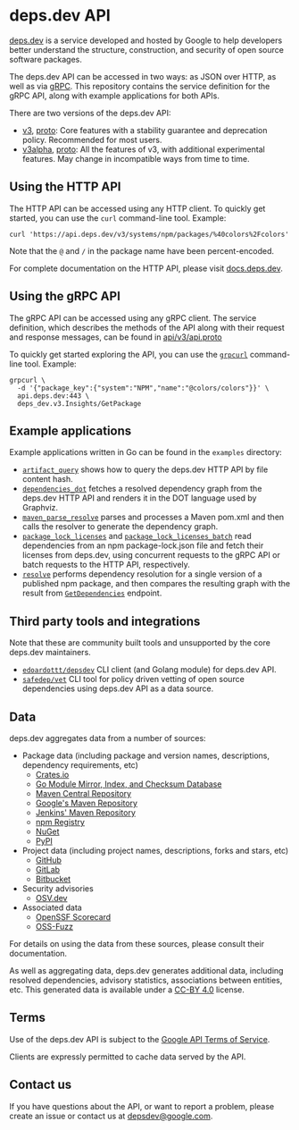 # deps.dev API

[deps.dev](https://deps.dev/) is a service developed and hosted by Google to
help developers better understand the structure, construction, and security of
open source software packages.

The deps.dev API can be accessed in two ways: as JSON over HTTP, as well as via
[gRPC](https://grpc.io/). This repository contains the service definition for
the gRPC API, along with example applications for both APIs.

There are two versions of the deps.dev API:
- [v3](https://docs.deps.dev/api/v3/), [proto](api/v3/api.proto): Core
  features with a stability guarantee and deprecation policy. Recommended for
  most users.
- [v3alpha](https://docs.deps.dev/api/v3alpha/),
  [proto](api/v3alpha/api.proto): All the features of v3, with additional
  experimental features. May change in incompatible ways from time to time.

## Using the HTTP API

The HTTP API can be accessed using any HTTP client. To quickly get started, you
can use the `curl` command-line tool. Example:

```console
curl 'https://api.deps.dev/v3/systems/npm/packages/%40colors%2Fcolors'
```

Note that the `@` and `/` in the package name have been percent-encoded.

For complete documentation on the HTTP API, please visit
[docs.deps.dev](https://docs.deps.dev/).

## Using the gRPC API

The gRPC API can be accessed using any gRPC client. The service definition,
which describes the methods of the API along with their request and response
messages, can be found in [api/v3/api.proto](api/v3/api.proto)

To quickly get started exploring the API, you can use the
[`grpcurl`](https://github.com/fullstorydev/grpcurl) command-line tool.
Example:

```console
grpcurl \
  -d '{"package_key":{"system":"NPM","name":"@colors/colors"}}' \
  api.deps.dev:443 \
  deps_dev.v3.Insights/GetPackage
```

## Example applications

Example applications written in Go can be found in the `examples` directory:

- [`artifact_query`](examples/go/artifact_query) shows how to query the
  deps.dev HTTP API by file content hash.
- [`dependencies_dot`](examples/go/dependencies_dot) fetches a resolved
  dependency graph from the deps.dev HTTP API and renders it in the DOT
  language used by Graphviz.
- [`maven_parse_resolve`](examples/go/maven_parse_resolve) parses and
  processes a Maven pom.xml and then calls the resolver to generate the
  dependency graph.
- [`package_lock_licenses`](examples/go/package_lock_licenses) and
  [`package_lock_licenses_batch`](examples/go/package_lock_licenses_batch)
  read dependencies from an npm package-lock.json file and fetch their licenses
  from deps.dev, using concurrent requests to the gRPC API or batch requests to
  the HTTP API, respectively.
- [`resolve`](examples/go/resolve) performs dependency resolution for a single
  version of a published npm package, and then compares the resulting graph with
  the result from [`GetDependencies`](https://docs.deps.dev/api/v3alpha/#getdependencies)
  endpoint.

## Third party tools and integrations

Note that these are community built tools and unsupported by the core deps.dev maintainers.

- [`edoardottt/depsdev`](https://github.com/edoardottt/depsdev) CLI client (and Golang module) for deps.dev API.
- [`safedep/vet`](https://github.com/safedep/vet) CLI tool for policy driven vetting of open source dependencies
  using deps.dev API as a data source.

## Data

deps.dev aggregates data from a number of sources:

- Package data (including package and version names, descriptions, dependency requirements, etc)
  - [Crates.io](https://crates.io/)
  - [Go Module Mirror, Index, and Checksum Database](https://index.golang.org/)
  - [Maven Central Repository](https://repo.maven.apache.org/maven2/)
  - [Google's Maven Repository](https://maven.google.com/)
  - [Jenkins' Maven Repository](https://repo.jenkins-ci.org/releases/)
  - [npm Registry](https://registry.npmjs.org/)
  - [NuGet](https://www.nuget.org/)
  - [PyPI](https://pypi.org/)
- Project data (including project names, descriptions, forks and stars, etc)
  - [GitHub](https://github.com/)
  - [GitLab](https://gitlab.com/)
  - [Bitbucket](https://bitbucket.org/)
- Security advisories
  - [OSV.dev](https://osv.dev/)
- Associated data
  - [OpenSSF Scorecard](https://github.com/ossf/scorecard)
  - [OSS-Fuzz](https://google.github.io/oss-fuzz/)

For details on using the data from these sources, please consult their
documentation.

As well as aggregating data, deps.dev generates additional data, including
resolved dependencies, advisory statistics, associations between entities, etc.
This generated data is available under a
[CC-BY 4.0](https://creativecommons.org/licenses/by/4.0/) license.

## Terms

Use of the deps.dev API is subject to the
[Google API Terms of Service](https://developers.google.com/terms).

Clients are expressly permitted to cache data served by the API.

## Contact us

If you have questions about the API, or want to report a problem, please create
an issue or contact us at depsdev@google.com.
